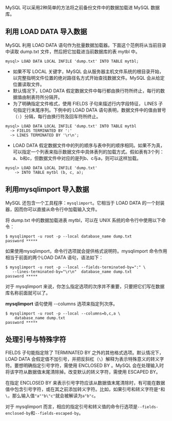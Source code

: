 MySQL 可以采用2种简单的方法将之前备份文件中的数据加载进 MySQL 数据库。   



## 利用 LOAD DATA 导入数据   

MySQL 利用 LOAD DATA 语句作为批量数据加载器。下面这个范例将从当前目录中读取 dump.txt 文件，然后把它加载进当前数据库的表 mytbl 中。  

`mysql> LOAD DATA LOCAL INFILE 'dump.txt' INTO TABLE mytbl;
`   

- 如果不写 LOCAL 关键字，MySQL 会从服务器主机文件系统的根目录开始，以完整指明文件位置的绝对路径名方式开始查找数据文件。MySQL 会从给定位置读取文件。   
- 默认情况下，LOAD DATA 假定数据文件中每行都由换行符所终止，每行的数据值由制表符所分隔开。   
- 为了明确指定文件格式，使用 FIELDS 子句来描述行内字段特征， LINES 子句指定行末尾序列。下例中的 LOAD DATA 语句表明，数据文件中的值由冒号（`:`）分隔，每行由换行符及回车符所终止。   


```
mysql> LOAD DATA LOCAL INFILE 'dump.txt' INTO TABLE mytbl
  -> FIELDS TERMINATED BY ':'
  -> LINES TERMINATED BY '\r\n';

```

- LOAD DATA 假定数据文件中的列的顺序与表中列的顺序相同。如果不为真，可以指定一个列表来指示数据文件中具体表列的加载方式。假如表有3个列：a、b和c，但数据文件中对应的是列b、c与a，则可以这样加载。        


```
mysql> LOAD DATA LOCAL INFILE 'dump.txt' 
    -> INTO TABLE mytbl (b, c, a);

```   

## 利用mysqlimport 导入数据    

MySQL 还包含一个工具程序：`mysqlimport`。它相当于 LOAD DATA 的一个封装器，因而你可以直接从命令行中加载输入文件。   

将 dump.txt 中的数据加载进表 mytbl，可以在 UNIX 系统的命令行中使用以下命令：   

```
$ mysqlimport -u root -p --local database_name dump.txt
password *****

``` 

如果使用mysqlimport，命令行选项就会提供格式说明符。mysqlimport 命令作用相当于前面的两个LOAD DATA 语句，语法如下：


```
$ mysqlimport -u root -p --local --fields-terminated-by=":" \
   --lines-terminated-by="\r\n"  database_name dump.txt
password *****

```     




对于 mysqlimport 来说，你怎么指定选项的次序并不重要，只要把它们写在数据库名称前面就可以了。   

**mysqlimport** 语句使用 --columns 选项来指定列次序。  

```
$ mysqlimport -u root -p --local --columns=b,c,a \
    database_name dump.txt
password *****

```



## 处理引号与特殊字符    

FIELDS 子句能指定除了 TERMINATED BY 之外的其他格式选项。默认情况下，LOAD DATA 会假定值不加引号，并把反斜杠（`\`）解释为表示特殊意义的转义字符。要想明确指定引号字符，需使用 ENCLOSED BY 。MySQL 会在处理输入时将该字符从数据值末尾清除掉。改变默认的转义字符，需使用 ESCAPED BY。  




在指定 ENCLOSED BY 来表示引号字符应该从数据值末尾清除时，有可能在数据值中包含引号字符，或在其之前添加转义字符。比如，如果引号和转义字符是`"`和`\`，那么输入值`"a""b\"c"`就会被解读为`a"b"c`。  


对于 mysqlimport 而言，相应的指定引号和转义值的命令行选项是`--fields-enclosed-by`和`--fields-escaped-by`。







